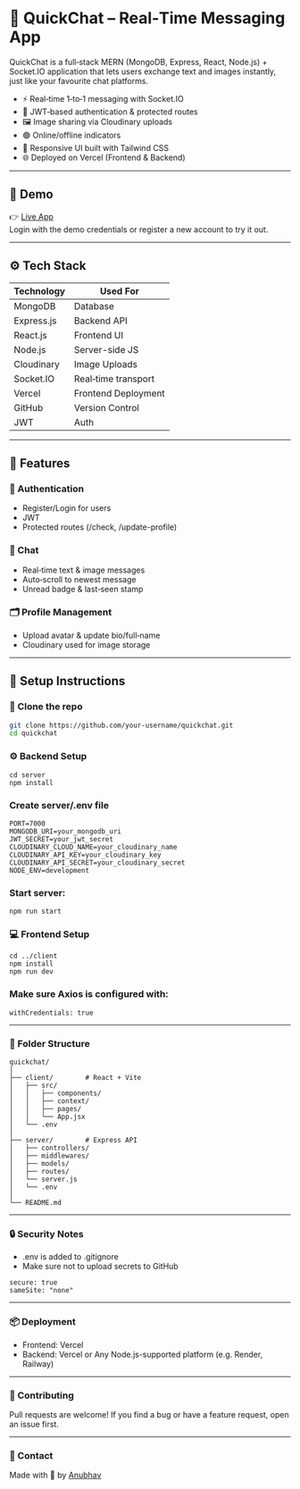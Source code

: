 # 💬 QuickChat – Real‑Time Messaging App

QuickChat is a full‑stack MERN (MongoDB, Express, React, Node.js) + Socket.IO application that lets users exchange text and images instantly, just like your favourite chat platforms.

- ⚡ Real‑time 1‑to‑1 messaging with Socket.IO 
- 🔐 JWT‑based authentication & protected routes 
- 🖼️ Image sharing via Cloudinary uploads
- 🟢 Online/offline indicators
- 📱 Responsive UI built with Tailwind CSS
- 🌐 Deployed on Vercel (Frontend & Backend) 

---

## 📸 Demo

👉 [Live App](https://chat-app-roan-three-85.vercel.app)  
Login with the demo credentials or register a new account to try it out.

---

## ⚙️ Tech Stack

| Technology     | Used For               |
|----------------|------------------------|
| MongoDB        | Database               |
| Express.js     | Backend API            |
| React.js       | Frontend UI            |
| Node.js        | Server-side JS         |
| Cloudinary     | Image Uploads          |
| Socket.IO      | Real‑time transport    |
| Vercel         | Frontend Deployment    |
| GitHub         | Version Control        |
| JWT            | Auth                   |

---

## 🧩 Features

### 👤 Authentication
- Register/Login for users
- JWT 
- Protected routes (/check, /update-profile)

### 💬 Chat
- Real‑time text & image messages
- Auto‑scroll to newest message
- Unread badge & last‑seen stamp

### 🗂️ Profile Management
- Upload avatar & update bio/full‑name
- Cloudinary used for image storage


---

## 🚀 Setup Instructions

### 📁 Clone the repo

```bash
git clone https://github.com/your‑username/quickchat.git
cd quickchat
```

### ⚙️ Backend Setup
```
cd server
npm install
```

### Create server/.env file
```
PORT=7000
MONGODB_URI=your_mongodb_uri
JWT_SECRET=your_jwt_secret
CLOUDINARY_CLOUD_NAME=your_cloudinary_name
CLOUDINARY_API_KEY=your_cloudinary_key
CLOUDINARY_API_SECRET=your_cloudinary_secret
NODE_ENV=development
```

### Start server:
```
npm run start
```

### 💻 Frontend Setup
```
cd ../client
npm install
npm run dev
```

### Make sure Axios is configured with:
```
withCredentials: true
```

--- 

### 🧠 Folder Structure
```
quickchat/
│
├── client/        # React + Vite
│   ├── src/
│   │   ├── components/
│   │   ├── context/
│   │   ├── pages/
│   │   └── App.jsx
│   └── .env
│
├── server/        # Express API
│   ├── controllers/
│   ├── middlewares/
│   ├── models/
│   ├── routes/
│   └── server.js
│   └── .env
│
└── README.md
```

---

### 🔒 Security Notes
- .env is added to .gitignore
- Make sure not to upload secrets to GitHub
  
```
secure: true
sameSite: "none"
```

--- 


### 📦 Deployment
- Frontend: Vercel
- Backend: Vercel or Any Node.js-supported platform (e.g. Render, Railway)

---

### 🤝 Contributing
Pull requests are welcome! If you find a bug or have a feature request, open an issue first.

---

### 📧 Contact
Made with 💜 by [Anubhav](https://github.com/Anubhav0902) 
